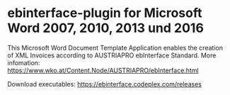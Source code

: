 # ebinterface-plugin for Microsoft Word 2007, 2010, 2013 und 2016

This Microsoft Word Document Template Application enables the creation of XML Invoices according to AUSTRIAPRO ebInterface Standard.
More infomation: https://www.wko.at/Content.Node/AUSTRIAPRO/ebInterface.html

Download executables: https://ebinterface.codeplex.com/releases



